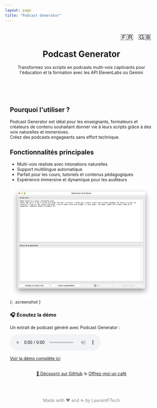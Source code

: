 ```yaml
---
layout: page
title: "Podcast Generator"
---
```


<header style="text-align:center; padding:2rem 1rem; position:relative;">
  <!-- Sélecteur de langue -->
  <div style="position:absolute; top:1rem; right:1rem;">
    <button onclick="showLang('fr')" style="background:none; border:none; font-size:1.5rem; cursor:pointer;" aria-label="Français">🇫🇷</button>
    <button onclick="showLang('en')" style="background:none; border:none; font-size:1.5rem; cursor:pointer;" aria-label="English">🇬🇧</button>
  </div>

  <h1>Podcast Generator</h1>
  <p id="subtitle">
    Transformez vos scripts en podcasts multi-voix captivants pour l'éducation et la formation avec les API ElevenLabs ou Gemini
  </p>
</header>

<section style="max-width:850px; margin:2rem auto; padding:0 1rem;">

<!-- Bloc FR -->
<div id="fr">

## Pourquoi l'utiliser ?

Podcast Generator est idéal pour les enseignants, formateurs et créateurs de contenu souhaitant donner vie à leurs scripts grâce à des voix naturelles et immersives.  
Créez des podcasts engageants sans effort technique.

## Fonctionnalités principales

- Multi-voix réaliste avec intonations naturelles  
- Support multilingue automatique  
- Parfait pour les cours, tutoriels et contenus pédagogiques  
- Expérience immersive et dynamique pour les auditeurs  

![Exemple de Podcast Generator](assets/podcast_creator_screenshot.png){: .screenshot }

### 🎧 Écoutez la démo

Un extrait de podcast généré avec Podcast Generator :

<audio controls>
  <source src="sample2-gemini.mp3" type="audio/mpeg">
  Votre navigateur ne supporte pas l'élément audio.
</audio>

[Voir la démo complète ici](who_am_i.html)

<div style="text-align:center; margin-top:2rem;">
  <a href="https://github.com/laurentftech/Podcast_generator" class="cta-button">🚀 Découvrir sur GitHub</a>  
  ☕ <a href="https://www.buymeacoffee.com/laurentftech" target="_blank">Offrez-moi un café</a>
</div>

</div>

<!-- Bloc EN -->
<div id="en" style="display:none;">

## Why use it?

Podcast Generator is perfect for teachers, trainers, and content creators who want to bring their scripts to life with natural and immersive voices.  
Create engaging podcasts effortlessly using the ElevenLabs or Gemini APIs.

## Main features

- Realistic multi-voice with natural intonation  
- Automatic multilingual support  
- Perfect for courses, tutorials, and educational content  
- Immersive and dynamic experience for listeners  

![Podcast Generator Example](assets/podcast_creator_screenshot.png){: .screenshot }

### 🎧 Listen to the demo

A podcast excerpt generated with Podcast Generator:

<audio controls>
  <source src="sample2-gemini.mp3" type="audio/mpeg">
  Your browser does not support the audio element.
</audio>

[See the full demo here](who_am_i.html)

<div style="text-align:center; margin-top:2rem;">
  <a href="https://github.com/laurentftech/Podcast_generator" class="cta-button">🚀 Discover on GitHub</a>  
  ☕ <a href="https://www.buymeacoffee.com/laurentftech" target="_blank">Offer me a coffee</a>
</div>

</div>

</section>

<footer style="text-align:center; padding:2rem; font-size:0.9rem; color:#888;">
  Made with ❤️ and ☕ by LaurentFTech
</footer>

<script>
function showLang(lang) {
    document.getElementById('fr').style.display = (lang === 'fr') ? 'block' : 'none';
    document.getElementById('en').style.display = (lang === 'en') ? 'block' : 'none';
    document.getElementById('subtitle').textContent = (lang === 'fr')
        ? "Transformez vos scripts en podcasts multi-voix captivants pour l'éducation et la formation avec les API ElevenLabs ou Gemini"
        : "Turn your scripts into engaging multi-voice podcasts for education and training using the ElevenLabs or Gemini APIs";
}
</script>
